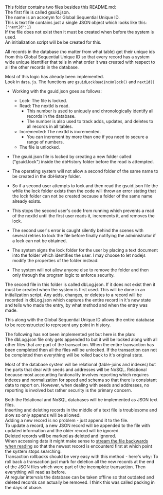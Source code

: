 This folder contains two files besides this README.md:  
The first file is called gsuid.json.  
The name is an acronym for Global Sequential Unique ID.  
This is text file contains just a single JSON object which looks like this: `{"nextId":1}`  
If the file does not exist then it must be created when before the system is used.  
An initialization script will be be created for this.  

All records in the database (no matter from what table) get their unique ids from this Global Sequential Unique ID so that every record has a system wide unique identifier that tells in what order it was created with respect to all the other records in the database.  

Most of this logic has already been implemented.  
Look in `data.js`. The functions are `gsuidLockReadIncUnlock()` and `nextId()`  

* Working with the gsuid.json goes as follows:  
  * Lock: The file is locked.  
  * Read: The nextId is read.  
    * This number is used to uniquely and chronologically identify all records in the database.  
    * The number is also used to track adds, updates, and deletes to all records in all tables.  
  * Incremented: The nextId is incremented.  
    * You can increment by more than one if you need to secure a range of numbers.  
  * The file is unlocked.  

* The gsuid.json file is locked by creating a new folder called ("gsuid.lock") inside the dbHistory folder before the read is attempted.  
* The operating system will not allow a second folder of the same name to be created in the dbHistory folder.  
* So if a second user attempts to lock and then read the gsuid.json file the while the lock folder exists then the code will throw an error stating that the lock folder can not be created because a folder of the same name already exists.  
* This stops the second user's code from running which prevents a read of the nextId until the first user reads it, increments it, and removes the lock.  
* The second user's error is caught silently behind the scenes with several retries to lock the file before finally notifying the administrator if a lock can not be obtained.  
* The system signs the lock folder for the user by placing a text document into the folder which identifies the user. I may choose to let nodejs modify the properties of the folder instead.  
* The system will not allow anyone else to remove the folder and then only through the program logic to enforce security.  

The second file in this folder is called dbLog.json. If it does not exist then it must be created when the system is first used. This will be done in an initialization script. Any adds, changes, or deletes to a record will be recorded in dbLog.json which captures the entire record in it's new state and tells who made the entry, by what method and when the entry was made.  

This along with the Global Sequential Unique ID allows the entire database to be reconstructed to represent any point in history.  

The following has not been implemented yet but here is the plan:  
The dbLog.json file only gets appended to but it will be locked along with all other files that are part of the transaction. When the entire transaction has been completed then all the files will be unlocked. If the transaction can not be completed then everything will be rolled back to it's original state.  

Most of the database system will be relational (table-joins and indexes) but the parts that deal with seeds and addresses will be NoSQL. Relational because most accounting funtionality involves reporting which requires indexes and normalization for speed and schema so that there is consistant data to report on. However, when dealing with seeds and addresses, no reporting is involved but rather security is the primary concern.  

Both the Relational and NoSQL databases will be implemented as JSON text files.  
Inserting and deleting records in the middle of a text file is troublesome and slow so only appends will be allowed.  
Adding a new record is no problem - just append it to the file.  
To update a record, a new JSON record will be appended to the file with updated information and the older record will be ignored.  
Deleted records will be marked as deleted and ignored.  
When accessing data it might make sense to [stream the file backwards when reading](https://github.com/dominictarr/fs-reverse) so that the newest record is encounterd first at which point the system stops searching.  
Transaction rollbacks should be very easy with this method - here's why: To roll back a transaction just mark for deletion all the new records at the end of the JSON files which were part of the incomplete transaction. Then everything will read as before.  
At regular intervals the database can be taken offline so that outdated and deleted records can actually be removed. 
I think this was called packing in the days of xbase.  










 

 
